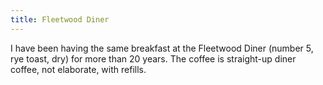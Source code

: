 ```yaml
---
title: Fleetwood Diner
---
```

I have been having the same breakfast at the Fleetwood
Diner (number 5, rye toast, dry) for more than 20 years.
The coffee is straight-up diner coffee, not elaborate,
with refills.
